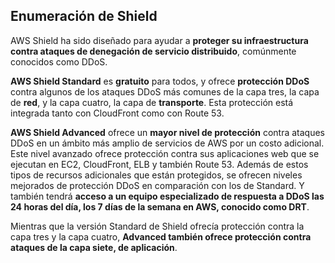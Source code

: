 ## Enumeración de Shield

AWS Shield ha sido diseñado para ayudar a **proteger su infraestructura contra ataques de denegación de servicio distribuido**, comúnmente conocidos como DDoS.

**AWS Shield Standard** es **gratuito** para todos, y ofrece **protección DDoS** contra algunos de los ataques DDoS más comunes de la capa tres, la capa de **red**, y la capa cuatro, la capa de **transporte**. Esta protección está integrada tanto con CloudFront como con Route 53.

**AWS Shield Advanced** ofrece un **mayor nivel de protección** contra ataques DDoS en un ámbito más amplio de servicios de AWS por un costo adicional. Este nivel avanzado ofrece protección contra sus aplicaciones web que se ejecutan en EC2, CloudFront, ELB y también Route 53. Además de estos tipos de recursos adicionales que están protegidos, se ofrecen niveles mejorados de protección DDoS en comparación con los de Standard. Y también tendrá **acceso a un equipo especializado de respuesta a DDoS las 24 horas del día, los 7 días de la semana en AWS, conocido como DRT**.

Mientras que la versión Standard de Shield ofrecía protección contra la capa tres y la capa cuatro, **Advanced también ofrece protección contra ataques de la capa siete, de aplicación**.